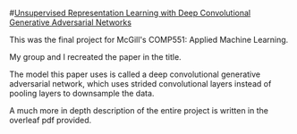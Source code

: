 #[Unsupervised Representation Learning with Deep Convolutional Generative Adversarial Networks](https://arxiv.org/abs/1511.06434)

This was the final project for McGill's COMP551: Applied Machine Learning.

My group and I recreated the paper in the title.

The model this paper uses is called a deep convolutional generative adversarial network, which uses strided convolutional layers instead of pooling layers to downsample the data.

A much more in depth description of the entire project is written in the overleaf pdf provided.
